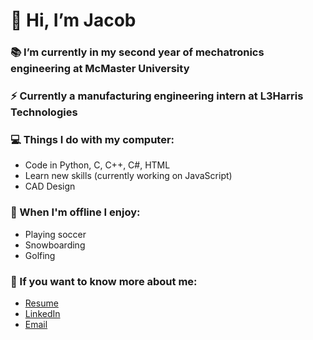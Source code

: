 # 👋 Hi, I’m Jacob
 ### 📚 I’m currently in my second year of mechatronics engineering at McMaster University
 ### ⚡ Currently a manufacturing engineering intern at L3Harris Technologies
 ### 💻 Things I do with my computer:
  - Code in Python, C, C++, C#, HTML
  - Learn new skills (currently working on JavaScript)
  - CAD Design
 ### 🌳 When I'm offline I enjoy:
  - Playing soccer
  - Snowboarding
  - Golfing
 ### 🧑 If you want to know more about me:
  - [Resume](https://github.com/user-attachments/files/16249773/Jacob_Foster_Resume.pdf)
  - [LinkedIn](https://www.linkedin.com/in/jacobnfoster/)
  - [Email](mailto:fostej26@mcmaster.ca)
